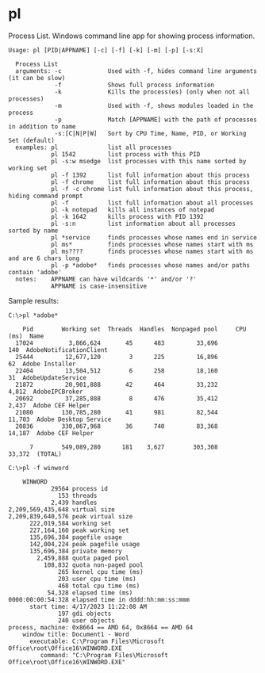 # pl
Process List. Windows command line app for showing process information.

    Usage: pl [PID|APPNAME] [-c] [-f] [-k] [-m] [-p] [-s:X]
    
      Process List
      arguments: -c             Used with -f, hides command line arguments (it can be slow)
                 -f             Shows full process information
                 -k             Kills the process(es) (only when not all processes)
                 -m             Used with -f, shows modules loaded in the process
                 -p             Match [APPNAME] with the path of processes in addition to name
                 -s:[C|N|P|W]   Sort by CPU Time, Name, PID, or Working Set (default)
      examples: pl              list all processes
                pl 1542         list process with this PID
                pl -s:w msedge  list processes with this name sorted by working set
                pl -f 1392      list full information about this process
                pl -f chrome    list full information about this process
                pl -f -c chrome list full information about this process, hiding command prompt
                pl -f           list full information about all processes
                pl -k notepad   kills all instances of notepad
                pl -k 1642      kills process with PID 1392
                pl -s:n         list information about all processes sorted by name
                pl *service     finds processes whose names end in service
                pl ms*          finds processes whose names start with ms
                pl ms????       finds processes whose names start with ms and are 6 chars long
                pl -p *adobe*   finds processes whose names and/or paths contain 'adobe'
      notes:    APPNAME can have wildcards '*' and/or '?'
                APPNAME is case-insensitive

Sample results:

    C:\>pl *adobe*

        Pid        Working set  Threads  Handles  Nonpaged pool     CPU (ms)  Name
      17024          3,866,624       45      483         33,696          140  AdobeNotificationClient
      25444         12,677,120        3      225         16,896           62  Adobe Installer
      22404         13,504,512        6      258         18,160           31  AdobeUpdateService
      21872         20,901,888       42      464         33,232        4,812  AdobeIPCBroker
      20692         37,285,888        8      476         35,412        2,437  Adobe CEF Helper
      21080        130,785,280       41      981         82,544       11,703  Adobe Desktop Service
      20836        330,067,968       36      740         83,368       14,187  Adobe CEF Helper
    
          7        549,089,280      181    3,627        303,308       33,372  (TOTAL)

    C:\>pl -f winword
    
        WINWORD
                29564 process id
                  153 threads
                2,439 handles
    2,209,569,435,648 virtual size
    2,209,839,640,576 peak virtual size
          222,019,584 working set
          227,164,160 peak working set
          135,696,384 pagefile usage
          142,004,224 peak pagefile usage
          135,696,384 private memory
            2,459,888 quota paged pool
              108,832 quota non-paged pool
                  265 kernel cpu time (ms)
                  203 user cpu time (ms)
                  468 total cpu time (ms)
               54,328 elapsed time (ms)
    0000:00:00:54:328 elapsed time in dddd:hh:mm:ss:mmm
          start time: 4/17/2023 11:22:08 AM
                  197 gdi objects
                  240 user objects
    process, machine: 0x8664 == AMD 64, 0x8664 == AMD 64
        window title: Document1 - Word
          executable: C:\Program Files\Microsoft Office\root\Office16\WINWORD.EXE
             command: "C:\Program Files\Microsoft Office\root\Office16\WINWORD.EXE"
